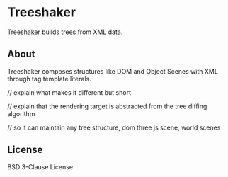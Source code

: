 # Treeshaker

Treeshaker builds trees from XML data.

## About

Treeshaker composes structures like DOM and Object Scenes with XML through tag
template literals.

// explain what makes it different but short

// explain that the rendering target is abstracted from the tree diffing
algorithm

// so it can maintain any tree structure, dom three js scene, world scenes

## License

BSD 3-Clause License
